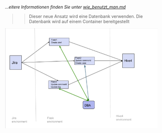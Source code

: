 
<i>...eitere Informationen finden Sie unter <a href="https://github.com/kroen3n/Jira-TheHive4-integration-/blob/master/deutsche_D0k/wie_benutzt_man.md" > wie_benutzt_man.md</a></i>

>>Dieser neue Ansatz wird eine Datenbank verwenden. 
Die Datenbank wird auf einem Container bereitgestellt




![alt text](https://raw.githubusercontent.com/kroen3n/Jira-TheHive4-integration-/master/deutsche_D0k/pics/envir.png)
